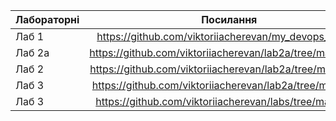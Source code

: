 
| Лабораторні | Посилання                                                                         |
| ---------------- |:---------------------------------:                                             |
| Лаб 1             | https://github.com/viktoriiacherevan/my_devops_course |
| Лаб 2а           | https://github.com/viktoriiacherevan/lab2a/tree/main/lab2a |
| Лаб 2             | https://github.com/viktoriiacherevan/lab2a/tree/main/lab_2 |
| Лаб 3             |https://github.com/viktoriiacherevan/lab2a/tree/main/lab3   |
| Лаб 3             |https://github.com/viktoriiacherevan/labs/tree/main/lab4   |
